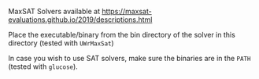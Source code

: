 MaxSAT Solvers available at 
https://maxsat-evaluations.github.io/2019/descriptions.html

Place the executable/binary from the bin directory of the solver in this directory
(tested with `UWrMaxSat`)

In case you wish to use SAT solvers, make sure the binaries are in the `PATH`
(tested with `glucose`).